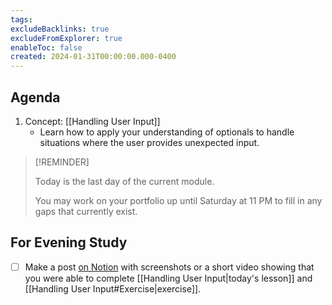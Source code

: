 ```yaml
---
tags:
excludeBacklinks: true
excludeFromExplorer: true
enableToc: false
created: 2024-01-31T00:00:00.000-0400
---
```


## Agenda

1. Concept: [[Handling User Input]]
	- Learn how to apply your understanding of optionals to handle situations where the user provides unexpected input.

> [!REMINDER]
>
> Today is the last day of the current module.
> 
> You may work on your portfolio up until Saturday at 11 PM to fill in any gaps that currently exist.

## For Evening Study
- [ ] Make a post [on Notion](https://notion.so) with screenshots or a short video showing that you were able to complete [[Handling User Input|today's lesson]] and [[Handling User Input#Exercise|exercise]].